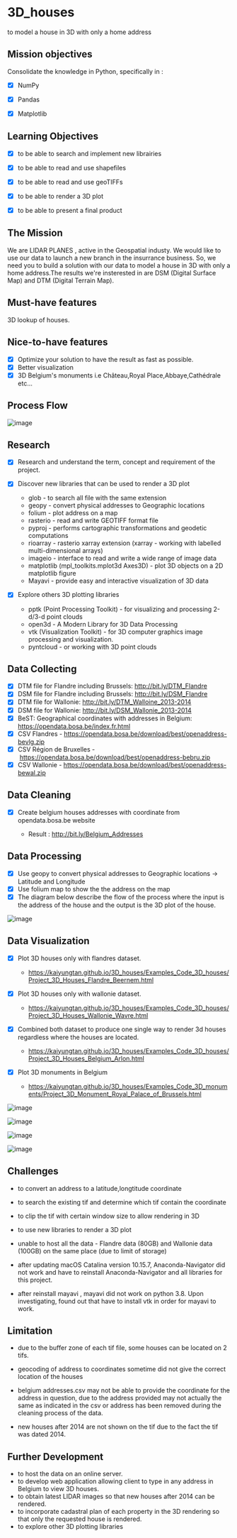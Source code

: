 # 3D_houses

to model a house in 3D with only a home address


## Mission objectives

Consolidate the knowledge in Python, specifically in :

- [X] NumPy
- [X] Pandas
- [X] Matplotlib


## Learning Objectives

- [X] to be able to search and implement new librairies
- [X] to be able to read and use shapefiles
- [X] to be able to read and use geoTIFFs
- [X] to be able to render a 3D plot
- [X] to be able to present a final product


## The Mission

We are LIDAR PLANES , active in the Geospatial industy. We would like to use our data to launch a new branch in the insurrance business. So, we need you to build a solution with our data to model a house in 3D with only a home address.The results we're insterested in are DSM (Digital Surface Map) and DTM (Digital Terrain Map).


## Must-have features

3D lookup of houses.


## Nice-to-have features

- [X] Optimize your solution to have the result as fast as possible.
- [X] Better visualization
- [X] 3D Belgium's monuments i.e Château,Royal Place,Abbaye,Cathédrale etc...

## Process Flow

![image](https://user-images.githubusercontent.com/69633814/97796615-638c6100-1c14-11eb-8c03-2ad258c66999.png)

## Research

- [X] Research and understand the term, concept and requirement of the project.

- [X] Discover new libraries that can be used to render a 3D plot

	* glob - to search all file with the same extension
	* geopy - convert physical addresses to Geographic locations
	* folium - plot address on a map
	* rasterio -  read and write GEOTIFF format file 
	* pyproj - performs cartographic transformations and geodetic computations
	* rioarray - rasterio xarray extension (xarray - working with labelled multi-dimensional arrays)
	* imageio - interface to read and write a wide range of image data
	* matplotlib (mpl_toolkits.mplot3d Axes3D) - plot 3D objects on a 2D matplotlib figure 
	* Mayavi -  provide easy and interactive visualization of 3D data
	
- [X] Explore others 3D plotting libraries 
	* pptk (Point Processing Toolkit) - for visualizing and processing 2-d/3-d point clouds
	* open3d  - A Modern Library for 3D Data Processing
	* vtk (Visualization Toolkit) - for 3D computer graphics image processing and visualization.
	* pyntcloud - or working with 3D point clouds
	
## Data Collecting

- [X] DTM file for Flandre including Brussels: http://bit.ly/DTM_Flandre
- [X] DSM file for Flandre including Brussels: http://bit.ly/DSM_Flandre
- [X] DTM file for Wallonie: http://bit.ly/DTM_Walloine_2013-2014
- [X] DSM file for Wallonie: http://bit.ly/DSM_Wallonie_2013-2014
- [X] BeST: Geographical coordinates with addresses in Belgium: https://opendata.bosa.be/index.fr.html
- [X] CSV Flandres - https://opendata.bosa.be/download/best/openaddress-bevlg.zip
- [X] CSV Région de Bruxelles - https://opendata.bosa.be/download/best/openaddress-bebru.zip
- [X] CSV Wallonie - https://opendata.bosa.be/download/best/openaddress-bewal.zip

## Data Cleaning

- [X] Create belgium houses addresses with coordinate from opendata.bosa.be website 

	* Result : http://bit.ly/Belgium_Addresses	


## Data Processing 

- [X] Use geopy to convert physical addresses to Geographic locations → Latitude and Longitude
- [X] Use folium map to show the the address on the map 
- [X] The diagram below describe the flow of the process where the input is the address of the house and the output is the 3D plot of the house.

![image](https://user-images.githubusercontent.com/69633814/97796724-e235ce00-1c15-11eb-9ba0-b708831f8961.png)

## Data Visualization

- [X] Plot 3D houses only with flandres dataset.

	* https://kaiyungtan.github.io/3D_houses/Examples_Code_3D_houses/Project_3D_Houses_Flandre_Beernem.html

- [X] Plot 3D houses only with wallonie dataset.


	* https://kaiyungtan.github.io/3D_houses/Examples_Code_3D_houses/Project_3D_Houses_Wallonie_Wavre.html

- [X] Combined both dataset to produce one single way to render 3d houses regardless where the houses are located.

	
	* https://kaiyungtan.github.io/3D_houses/Examples_Code_3D_houses/Project_3D_Houses_Belgium_Arlon.html


- [X] Plot 3D monuments in Belgium

	* https://kaiyungtan.github.io/3D_houses/Examples_Code_3D_monuments/Project_3D_Monument_Royal_Palace_of_Brussels.html
	

![image](https://user-images.githubusercontent.com/69633814/97797278-0e544d80-1c1c-11eb-81ab-abf183b62ed0.png)

![image](https://user-images.githubusercontent.com/69633814/97797286-1d3b0000-1c1c-11eb-9846-50763163e2ce.png)

![image](https://user-images.githubusercontent.com/69633814/97797269-fb417d80-1c1b-11eb-82bb-0b0177882a3a.png)

![image](https://user-images.githubusercontent.com/69633814/97797295-288e2b80-1c1c-11eb-8e27-183e56893e96.png)


## Challenges

* to convert an address to a latitude,longtitude coordinate 

* to search the existing tif and determine which tif contain the coordinate

* to clip the tif with certain window size to allow rendering in 3D  

* to use new libraries to render a 3D plot 

* unable to host all the data - Flandre data (80GB) and Wallonie data (100GB) on the same place (due to limit of storage)

* after updating macOS Catalina version 10.15.7, Anaconda-Navigator did not work and have to reinstall Anaconda-Navigator and all libraries for this project.

* after reinstall mayavi , mayavi did not work on python 3.8. Upon investigating, found out that have to install vtk in order for mayavi to work.


## Limitation

* due to the buffer zone of each tif file, some houses can be located on 2 tifs.

* geocoding of address to coordinates sometime did not give the correct location of the houses

* belgium addresses.csv may not be able to provide the coordinate for the address in question, due to the address provided may not actually the same as indicated in the csv or address has been removed during the cleaning process of the data.

* new houses after 2014 are not shown on the tif due to the fact the tif was dated 2014.

## Further Development

* to host the data on an online server.
* to develop web application allowing client to type in any address in Belgium to view 3D houses.
* to obtain latest LIDAR images so that new houses after 2014 can be rendered.
* to incorporate cadastral plan of each property in the 3D rendering so that only the requested house is rendered.
* to explore other 3D plotting libraries
